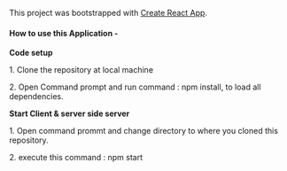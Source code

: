 This project was bootstrapped with [Create React App](https://github.com/facebookincubator/create-react-app).

<h4>
                    How to use this Application -
</h4>
                <p><strong>Code setup</strong></p>
                <p>1. Clone the repository at local machine</p>
                <p>2. Open Command prompt and run command : npm install, to load all dependencies.</p>
                <p></p>
                <p><strong>Start Client & server side server</strong></p>
                <p>1. Open command prommt and change directory to where you cloned this repository.</p>
                <p>2. execute this command : npm start</p>
                <p></p>
            </div>
